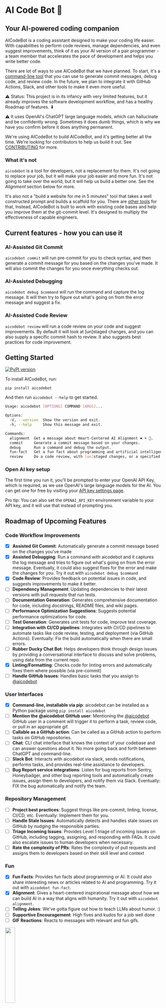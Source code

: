 # AI Code Bot 🤖

## Your AI-powered coding companion

AICodeBot is a coding assistant designed to make your coding life easier. With capabilities to perform code reviews, manage dependencies, and even suggest improvements, think of it as your AI version of a pair programmer - a team member that accelerates the pace of development and helps you write better code.

There are lot of ways to use AICodeBot that we have planned. To start, it's a [command-line tool](https://pypi.org/project/aicodebot/) that you can use to generate commit messages, debug code, and review code. In the future, we plan to integrate it with GitHub Actions, Slack, and other tools to make it even more useful.

⚠️ Status: This project is in its infancy with very limited features, but it already improves the software development workflow, and has a healthy Roadmap of features. ⬇

⚠️ It uses OpenAI's ChatGPT large language models, which can hallucinate and be confidently wrong. Sometimes it does dumb things, which is why we have you confirm before it does anything permanent.

We're using AICodeBot to build AICodeBot, and it's getting better all the time.️ We're looking for contributors to help us build it out. See [CONTRIBUTING](CONTRIBUTING.md) for more.

### What it's not

`aicodebot` is a tool for developers, not a replacement for them. It's not going to replace your job, but it will make your job easier and more fun. It's not going to take over the world, but it will help us build a better one. See the *Alignment* section below for more.

It's also not a "build a website for me in 5 minutes" tool that takes a well constructed prompt and builds a scaffold for you. There are [other tools](https://github.com/AntonOsika/gpt-engineer) for that, Instead, AICodeBot is built to work with existing code bases and help you improve them at the git-commit level. It's designed to multiply the effectiveness of capable engineers.

## Current features - how you can use it

### AI-Assisted Git Commit

`aicodebot commit` will run pre-commit for you to check syntax, and then generate a commit message for you based on the changes you've made. It will also commit the changes for you once everything checks out.

### AI-Assisted Debugging

`aicodebot debug $command` will run the command and capture the log message. It will then try to figure out what's going on from the error message and suggest a fix.

### AI-Assisted Code Review

`aicodebot review` will run a code review on your code and suggest improvements. By default it will look at [un]staged changes, and you can also supply a specific commit hash to review. It also suggests best practices for code improvement.

## Getting Started

[![PyPI version](https://badge.fury.io/py/aicodebot.svg)](https://badge.fury.io/py/aicodebot)

To install AICodeBot, run:

`pip install aicodebot`

And then run `aicodebot --help` to get started.

```bash
Usage: aicodebot [OPTIONS] COMMAND [ARGS]...

Options:
  -V, --version  Show the version and exit.
  -h, --help     Show this message and exit.

Commands:
  alignment  Get a message about Heart-Centered AI Alignment ❤ + 🤖.
  commit     Generate a commit message based on your changes.
  debug      Run a command and debug the output.
  fun-fact   Get a fun fact about programming and artificial intelligence.
  review     Do a code review, with [un]staged changes, or a specified...
  ```

### Open AI key setup

The first time you run it, you'll be prompted to enter your OpenAI API Key, which is required, as we use OpenAI's large language models for the AI. You can get one for free by visiting your [API key settings page](https://platform.openai.com/account/api-keys").

Pro tip: You can also set the `OPENAI_API_KEY` environment variable to your API key, and it will use that instead of prompting you.

## Roadmap of Upcoming Features

### Code Workflow Improvements

- [X] **Assisted Git Commit**: Automatically generate a commit message based on the changes you've made
- [X] **Assisted Debugging**: Run a command with aicodebot and it captures the log message and tries to figure out what's going on from the error message.  Eventually, it could also suggest fixes for the error and make the changes for you. Try it out with `aicodebot debug $command`
- [X] **Code Review**: Provides feedback on potential issues in code,  and suggests improvements to make it better.
- [ ] **Dependency Management**: Updating dependencies to their latest versions with pull requests that run tests.
- [ ] **Documentation Generation**: Generates comprehensive documentation for code, including docstrings, README files, and wiki pages.
- [ ] **Performance Optimization Suggestions**: Suggests potential performance optimizations for code.
- [ ] **Test Generation**: Generates unit tests for code, improve test coverage.
- [ ] **Integration with CI/CD pipelines**: Integrates with CI/CD pipelines to automate tasks like code review, testing, and deployment (via GitHub Actions). Eventually: Fix the build automatically when there are small errors.
- [ ] **Rubber Ducky Chat Bot**: Helps developers think through design issues by providing a conversational interface to discuss and solve problems, using data from the current repo.
- [X] **Linting/Formatting**: Checks code for linting errors and automatically fixes them where possible (via pre-commit)
- [ ] **Handle GitHub Issues**: Handles basic tasks that you assign to [@aicodebot](https://pypi.org/project/aicodebot/)

### User Interfaces

- [X] **Command-line, installable via pip**: aicodebot can be installed as a Python package using `pip install aicodebot`
- [ ] **Mention the @aicodebot GitHub user**: Mentioning the [@aicodebot](https://pypi.org/project/aicodebot/) GitHub user in a comment will trigger it to perform a task, review code, or pull in an appropriate gif.
- [ ] **Callable as a GitHub action**: Can be called as a GitHub action to perform tasks on GitHub repositories.
- [ ] **Chat**: CLI chat interface that knows the context of your codebase and can answer questions about it. No more going back and forth between ChatGPT and command-line.
- [ ] **Slack Bot**: Interacts with aicodebot via slack, sends notifications, performs tasks, and provides real-time assistance to developers.
- [ ] **Bug Report service integrations**: Listen for bug reports from Sentry, Honeybadger, and other bug reporting tools and automatically create issues, assign them to developers, and notify them via Slack. Eventually: FIX the bug automatically and notify the team.

### Repository Management

- [ ] **Project best practices**: Suggest things like pre-commit, linting, license, CI/CD, etc. Eventually: Implement them for you.
- [ ] **Handle Stale Issues**: Automatically detects and handles stale issues on GitHub by nudging the responsible parties.
- [ ] **Triage Incoming Issues**: Provides Level 1 triage of incoming issues on GitHub, including tagging, assigning, and responding with FAQs. It could also escalate issues to human developers when necessary.
- [ ] **Rate the complexity of PRs**: Rates the complexity of pull requests and assigns them to developers based on their skill level and context

### Fun

- [X] **Fun Facts**: Provides fun facts about programming or AI. It could also share interesting news or articles related to AI and programming. Try it out with `aicodebot fun-fact`.
- [X] **Alignment**: Gives a heart-centered inspirational message about how we can build AI in a way that aligns with humanity. Try it out with `aicodebot alignment`.
- [ ] **Telling Jokes**: We've gotta figure out how to teach LLMs about humor. :)
- [ ] **Supportive Encouragement**: High fives and kudos for a job well done
- [ ] **GIF Reactions**: Reacts to messages with relevant and fun gifs.

<img src="https://camo.githubusercontent.com/6fc1e79b4aa226b24a756c4c8e20e5b049301a930449a7321d3e45f516e61601/68747470733a2f2f74656e6f722e636f6d2f766965772f6b746f2d6b6f756e6f746f72692d6b6f756e6f746f7269746f6b656e2d6c626f772d73746f726b686f6c646572732d6769662d32353637363438332e676966" width="25%">

## Alignment ❤️ + 🤖

Technology itself is amoral, it just imbues the values of the engineers who create it. We believe that AI should be built in a way that aligns with humanity, and we're building aicodebot to help us do just that. We're building from a heart-centered space, and contributing to the healthy intersection of AI and humanity.

## Development / Contributing

We'd love your help! If you're interested in contributing, here's how to get started. See [CONTRIBUTING.md](CONTRIBUTING.md) for more details.
